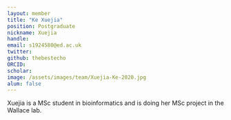 ```yaml
---
layout: member
title: "Ke Xuejia"
position: Postgraduate
nickname: Xuejia
handle: 
email: s1924580@ed.ac.uk
twitter:
github: thebestecho
ORCID:
scholar:
image: /assets/images/team/Xuejia-Ke-2020.jpg
alum: false
---
```


Xuejia is a MSc student in bioinformatics and is doing her MSc project in the Wallace lab.

